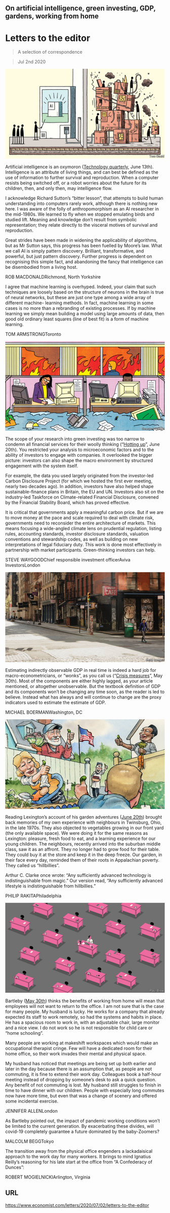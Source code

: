 ## On artificial intelligence, green investing, GDP, gardens, working from home

# Letters to the editor

> A selection of correspondence

> Jul 2nd 2020

![](./images/20200613_TQD001.jpg)

Artificial intelligence is an oxymoron ([Technology quarterly](https://www.economist.com//technology-quarterly/2020/06/11/an-understanding-of-ais-limitations-is-starting-to-sink-in), June 13th). Intelligence is an attribute of living things, and can best be defined as the use of information to further survival and reproduction. When a computer resists being switched off, or a robot worries about the future for its children, then, and only then, may intelligence flow.

I acknowledge Richard Sutton’s “bitter lesson”, that attempts to build human understanding into computers rarely work, although there is nothing new here. I was aware of the folly of anthropomorphism as an AI researcher in the mid-1980s. We learned to fly when we stopped emulating birds and studied lift. Meaning and knowledge don’t result from symbolic representation; they relate directly to the visceral motives of survival and reproduction.

Great strides have been made in widening the applicability of algorithms, but as Mr Sutton says, this progress has been fuelled by Moore’s law. What we call AI is simply pattern discovery. Brilliant, transformative, and powerful, but just pattern discovery. Further progress is dependent on recognising this simple fact, and abandoning the fancy that intelligence can be disembodied from a living host.

ROB MACDONALDRichmond, North Yorkshire

I agree that machine learning is overhyped. Indeed, your claim that such techniques are loosely based on the structure of neurons in the brain is true of neural networks, but these are just one type among a wide array of different machine- learning methods. In fact, machine learning in some cases is no more than a rebranding of existing processes. If by machine learning we simply mean building a model using large amounts of data, then good old ordinary least squares (line of best fit) is a form of machine learning.

TOM ARMSTRONGToronto

![](./images/20200620_BBD001.jpg)

The scope of your research into green investing was too narrow to condemn all financial services for their woolly thinking (“[Hotting up](https://www.economist.com//briefing/2020/06/20/how-much-can-financiers-do-about-climate-change)”, June 20th). You restricted your analysis to microeconomic factors and to the ability of investors to engage with companies. It overlooked the bigger picture: investors can also shape the macro environment by structured engagement with the system itself.

For example, the data you used largely originated from the investor-led Carbon Disclosure Project (for which we hosted the first ever meeting, nearly two decades ago). In addition, investors have also helped shape sustainable-finance plans in Britain, the EU and UN. Investors also sit on the industry-led Taskforce on Climate-related Financial Disclosure, convened by the Financial Stability Board, which has proved effective.

It is critical that governments apply a meaningful carbon price. But if we are to move money at the pace and scale required to deal with climate risk, governments need to reconsider the entire architecture of markets. This means focusing a wide-angled climate lens on prudential regulation, listing rules, accounting standards, investor disclosure standards, valuation conventions and stewardship codes, as well as building on new interpretations of legal fiduciary duty. This work is done most effectively in partnership with market participants. Green-thinking investors can help.

STEVE WAYGOODChief responsible investment officerAviva InvestorsLondon

![](./images/20200530_FNP502_0.jpg)

Estimating indirectly observable GDP in real time is indeed a hard job for macro-econometricians, or “wonks”, as you call us (“[Crisis measures](https://www.economist.com//finance-and-economics/2020/05/30/the-pandemic-could-lead-statisticians-to-change-how-they-estimate-gdp)”, May 30th). Most of the components are either highly lagged, as your article mentioned, or altogether unobservable. But the textbook definition of GDP and its components won’t be changing any time soon, as the reader is led to believe. Instead what has always and will continue to change are the proxy indicators used to estimate the estimate of GDP.

MICHAEL BOERMANWashington, DC

![](./images/20200620_USD000.jpg)

Reading Lexington’s account of his garden adventures ([June 20th](https://www.economist.com//united-states/2020/06/18/america-rediscovers-the-joys-of-vegetable-growing)) brought back memories of my own experience with neighbours in Twinsburg, Ohio, in the late 1970s. They also objected to vegetables growing in our front yard (the only available space). We were doing it for the same reasons as Lexington: pleasure, fresh food to eat, and a learning experience for our young children. The neighbours, recently arrived into the suburban middle class, saw it as an affront. They no longer had to grow food for their table. They could buy it at the store and keep it in the deep freeze. Our garden, in their face every day, reminded them of their roots in Appalachian poverty. They called us “hillbillies”.

Arthur C. Clarke once wrote: “Any sufficiently advanced technology is indistinguishable from magic.” Our version read, “Any sufficiently advanced lifestyle is indistinguishable from hillbillies.”

PHILIP RAKITAPhiladelphia

![](./images/20200530_WBD001.jpg)

Bartleby ([May 30th](https://www.economist.com//business/2020/05/30/working-life-has-entered-a-new-era)) thinks the benefits of working from home will mean that employees will not want to return to the office. I am not sure that is the case for many people. My husband is lucky. He works for a company that already expected its staff to work remotely, so had the systems and habits in place. He has a spacious room to work in, with an adjustable chair, large monitor and a nice view. I do not work so he is not responsible for child care or “home schooling”.

Many people are working at makeshift workspaces which would make an occupational therapist cringe. Few will have a dedicated room for their home office, so their work invades their mental and physical space.

My husband has noticed that meetings are being set up both earlier and later in the day because there is an assumption that, as people are not commuting, it is fine to extend their work day. Colleagues book a half-hour meeting instead of dropping by someone’s desk to ask a quick question. Any benefit of not commuting is lost. My husband still struggles to finish in time to have dinner with our children. People with especially long commutes now have more time, but even that was a change of scenery and offered some incidental exercise.

JENNIFER ALLENLondon

As Bartleby pointed out, the impact of pandemic working conditions won’t be limited to the current generation. By exacerbating these divides, will covid-19 completely guarantee a future dominated by the baby-Zoomers?

MALCOLM BEGGTokyo

The transition away from the physical office engenders a lackadaisical approach to the work day for many workers. It brings to mind Ignatius Reilly’s reasoning for his late start at the office from “A Confederacy of Dunces”:

ROBERT MOGIELNICKIArlington, Virginia

## URL

https://www.economist.com/letters/2020/07/02/letters-to-the-editor
